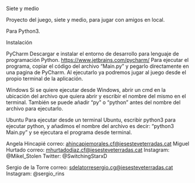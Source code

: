 Siete y medio

Proyecto del juego, siete y medio, para jugar con amigos en local.

Para Python3.

Instalación

PyCharm Descargar e instalar el entorno de desarrollo para lenguaje de programación Python. https://www.jetbrains.com/pycharm/ Para ejecutar el programa, copiar el código del archivo “Main.py” y pegarlo directamente en una pagina de PyCharm. Al ejecutarlo ya podremos jugar al juego desde el propio terminal de la aplicación.

Windows Si se quiere ejecutar desde Windows, abrir un cmd en la ubicación del archivo que quiera abrir y escribir el nombre del mismo en el terminal. También se puede añadir “py” o “python” antes del nombre del archivo para ejecutarlo.

Ubuntu Para ejecutar desde un terminal Ubuntu, escribir python3 para ejecutar python, y añadimos el nombre del archivo es decir: “python3 Main.py” y se ejecutara el programa desde terminal.

Angela Hincapié correo: ahincapiemorales.cf@iesesteveterradas.cat Miguel Hurtado correo: mhurtadodiaz.cf@iesesteveterradas.cat Instagram: @Mikel_Stolen Twitter: @SwitchingStarxD

Sergio de la Torre correo: sdelatorresergio.cg@iesesteveterradas.cat Instagram: @sergio_rins
